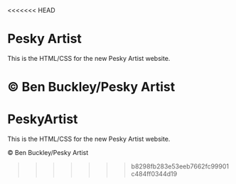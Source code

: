<<<<<<< HEAD
# Pesky Artist

This is the HTML/CSS for the new Pesky Artist website.

© Ben Buckley/Pesky Artist
=======
# PeskyArtist

This is the HTML/CSS for the new Pesky Artist website.

© Ben Buckley/Pesky Artist
>>>>>>> b8298fb283e53eeb7662fc99901c484ff0344d19
